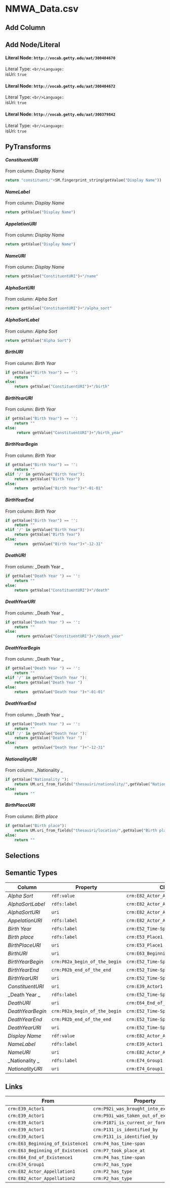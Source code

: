 # NMWA_Data.csv

## Add Column

## Add Node/Literal
#### Literal Node: `http://vocab.getty.edu/aat/300404670`
Literal Type: ``
<br/>Language: ``
<br/>isUri: `true`

#### Literal Node: `http://vocab.getty.edu/aat/300404672`
Literal Type: ``
<br/>Language: ``
<br/>isUri: `true`

#### Literal Node: `http://vocab.getty.edu/aat/300379842`
Literal Type: ``
<br/>Language: ``
<br/>isUri: `true`


## PyTransforms
#### _ConstituentURI_
From column: _Display Name_
``` python
return "constituent/"+SM.fingerprint_string(getValue("Display Name"))
```

#### _NameLabel_
From column: _Display Name_
``` python
return getValue("Display Name")
```

#### _AppelationURI_
From column: _Display Name_
``` python
return getValue("Display Name")
```

#### _NameURI_
From column: _Display Name_
``` python
return getValue("ConstituentURI")+"/name"
```

#### _AlphaSortURI_
From column: _Alpha Sort_
``` python
return getValue("ConstituentURI")+"/alpha_sort"
```

#### _AlphaSortLabel_
From column: _Alpha Sort_
``` python
return getValue("Alpha Sort")
```

#### _BirthURI_
From column: _Birth Year_
``` python
if getValue("Birth Year") == '':
    return ""
else:
    return getValue("ConstituentURI")+"/birth"
```

#### _BirthYearURI_
From column: _Birth Year_
``` python
if getValue("Birth Year") == '':
    return ""
else:
     return getValue("ConstituentURI")+"/birth_year"
```

#### _BirthYearBegin_
From column: _Birth Year_
``` python
if getValue("Birth Year") == '':
    return ""
elif '/' in getValue("Birth Year"):
    return getValue("Birth Year")
else:
    return  getValue("Birth Year")+"-01-01"
```

#### _BirthYearEnd_
From column: _Birth Year_
``` python
if getValue("Birth Year") == '':
    return ""
elif '/' in getValue("Birth Year"):
    return getValue("Birth Year")
else:
    return  getValue("Birth Year")+"-12-31"
```

#### _DeathURI_
From column: _Death Year _
``` python
if getValue("Death Year ") == '':
    return ""
else:
    return getValue("ConstituentURI")+"/death"
```

#### _DeathYearURI_
From column: _Death Year _
``` python
if getValue("Death Year ") == '':
    return ""
else:
     return getValue("ConstituentURI")+"/death_year"
```

#### _DeathYearBegin_
From column: _Death Year _
``` python
if getValue("Death Year ") == '':
    return ""
elif '/' in getValue("Death Year "):
    return getValue("Death Year ")
else:
    return  getValue("Death Year ")+"-01-01"
```

#### _DeathYearEnd_
From column: _Death Year _
``` python
if getValue("Death Year ") == '':
    return ""
elif '/' in getValue("Death Year "):
    return getValue("Death Year ")
else:
    return  getValue("Death Year ")+"-12-31"
```

#### _NationalityURI_
From column: _Nationality _
``` python
if getValue("Nationality "):
    return UM.uri_from_fields("thesauiri/nationality/",getValue("Nationality "))
else:
    return ""
```

#### _BirthPlaceURI_
From column: _Birth place_
``` python
if getValue("Birth place"):
    return UM.uri_from_fields("thesauiri/location/",getValue("Birth place"))
else:
    return ""
```


## Selections

## Semantic Types
| Column | Property | Class |
|  ----- | -------- | ----- |
| _Alpha Sort_ | `rdf:value` | `crm:E82_Actor_Appellation2`|
| _AlphaSortLabel_ | `rdfs:label` | `crm:E82_Actor_Appellation2`|
| _AlphaSortURI_ | `uri` | `crm:E82_Actor_Appellation2`|
| _AppelationURI_ | `rdfs:label` | `crm:E82_Actor_Appellation1`|
| _Birth Year_ | `rdfs:label` | `crm:E52_Time-Span1`|
| _Birth place_ | `rdfs:label` | `crm:E53_Place1`|
| _BirthPlaceURI_ | `uri` | `crm:E53_Place1`|
| _BirthURI_ | `uri` | `crm:E63_Beginning_of_Existence1`|
| _BirthYearBegin_ | `crm:P82a_begin_of_the_begin` | `crm:E52_Time-Span1`|
| _BirthYearEnd_ | `crm:P82b_end_of_the_end` | `crm:E52_Time-Span1`|
| _BirthYearURI_ | `uri` | `crm:E52_Time-Span1`|
| _ConstituentURI_ | `uri` | `crm:E39_Actor1`|
| _Death Year _ | `rdfs:label` | `crm:E52_Time-Span2`|
| _DeathURI_ | `uri` | `crm:E64_End_of_Existence1`|
| _DeathYearBegin_ | `crm:P82a_begin_of_the_begin` | `crm:E52_Time-Span2`|
| _DeathYearEnd_ | `crm:P82b_end_of_the_end` | `crm:E52_Time-Span2`|
| _DeathYearURI_ | `uri` | `crm:E52_Time-Span2`|
| _Display Name_ | `rdf:value` | `crm:E82_Actor_Appellation1`|
| _NameLabel_ | `rdfs:label` | `crm:E39_Actor1`|
| _NameURI_ | `uri` | `crm:E82_Actor_Appellation1`|
| _Nationality _ | `rdfs:label` | `crm:E74_Group1`|
| _NationalityURI_ | `uri` | `crm:E74_Group1`|


## Links
| From | Property | To |
|  --- | -------- | ---|
| `crm:E39_Actor1` | `crm:P92i_was_brought_into_existence_by` | `crm:E63_Beginning_of_Existence1`|
| `crm:E39_Actor1` | `crm:P93i_was_taken_out_of_existence_by` | `crm:E64_End_of_Existence1`|
| `crm:E39_Actor1` | `crm:P107i_is_current_or_former_member_of` | `crm:E74_Group1`|
| `crm:E39_Actor1` | `crm:P131_is_identified_by` | `crm:E82_Actor_Appellation1`|
| `crm:E39_Actor1` | `crm:P131_is_identified_by` | `crm:E82_Actor_Appellation2`|
| `crm:E63_Beginning_of_Existence1` | `crm:P4_has_time-span` | `crm:E52_Time-Span1`|
| `crm:E63_Beginning_of_Existence1` | `crm:P7_took_place_at` | `crm:E53_Place1`|
| `crm:E64_End_of_Existence1` | `crm:P4_has_time-span` | `crm:E52_Time-Span2`|
| `crm:E74_Group1` | `crm:P2_has_type` | `http://vocab.getty.edu/aat/300379842`|
| `crm:E82_Actor_Appellation1` | `crm:P2_has_type` | `http://vocab.getty.edu/aat/300404670`|
| `crm:E82_Actor_Appellation2` | `crm:P2_has_type` | `http://vocab.getty.edu/aat/300404672`|
